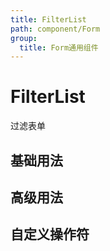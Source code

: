 ```yaml
---
title: FilterList
path: component/Form
group:
  title: Form通用组件
---
```


# FilterList

过滤表单

## 基础用法

<code src="./demo/Basic.tsx"></code>

## 高级用法

<code src="./demo/Advanced.tsx"></code>

## 自定义操作符

<code src="./demo/CustomOperators.tsx"></code>
